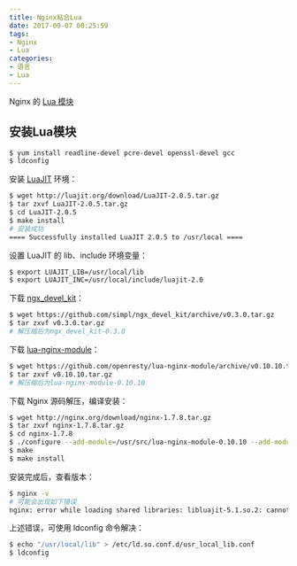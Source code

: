 ```yaml
---
title: Nginx粘合Lua
date: 2017-09-07 00:25:59
tags:
- Nginx
- Lua
categories:
- 语言
- Lua
---
```


Nginx 的 [Lua 模块](https://www.nginx.com/resources/wiki/modules/lua/)

## 安装Lua模块

```Bash
$ yum install readline-devel pcre-devel openssl-devel gcc
$ ldconfig
```

安装 [LuaJIT](http://luajit.org/index.html) 环境：

```Bash
$ wget http://luajit.org/download/LuaJIT-2.0.5.tar.gz
$ tar zxvf LuaJIT-2.0.5.tar.gz
$ cd LuaJIT-2.0.5
$ make install
# 安装成功
==== Successfully installed LuaJIT 2.0.5 to /usr/local ====
```

设置 LuaJIT 的 lib、include 环境变量：

```Bash
$ export LUAJIT_LIB=/usr/local/lib
$ export LUAJIT_INC=/usr/local/include/luajit-2.0
```

下载 [ngx_devel_kit](https://github.com/simpl/ngx_devel_kit/tags)：

```Bash
$ wget https://github.com/simpl/ngx_devel_kit/archive/v0.3.0.tar.gz
$ tar zxvf v0.3.0.tar.gz
# 解压缩后为ngx_devel_kit-0.3.0
```

下载 [lua-nginx-module](https://github.com/openresty/lua-nginx-module)：

```Bash
$ wget https://github.com/openresty/lua-nginx-module/archive/v0.10.10.tar.gz
$ tar zxvf v0.10.10.tar.gz
# 解压缩后为lua-nginx-module-0.10.10
```

下载 Nginx 源码解压，编译安装：

```Bash
$ wget http://nginx.org/download/nginx-1.7.8.tar.gz
$ tar zxvf nginx-1.7.8.tar.gz
$ cd nginx-1.7.8
$ ./configure --add-module=/usr/src/lua-nginx-module-0.10.10 --add-module=/usr/src/ngx_devel_kit-0.3.0
$ make
$ make install
```

安装完成后，查看版本：

```Bash
$ nginx -v
# 可能会出现如下错误
nginx: error while loading shared libraries: libluajit-5.1.so.2: cannot open shared object file: No such file or directory
```

上述错误，可使用 ldconfig 命令解决：

```Bash
$ echo "/usr/local/lib" > /etc/ld.so.conf.d/usr_local_lib.conf
$ ldconfig
```
